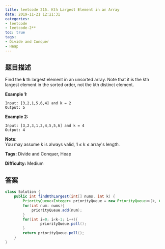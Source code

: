 ```yaml
---
title: leetcode 215. Kth Largest Element in an Array
date: 2019-11-21 12:21:31
categories:
- leetcode
- leetcode-2**
toc: true
tags:
- Divide and Conquer
- Heap
---
```

## 题目描述
Find the **k** th largest element in an unsorted array. Note that it is the
kth largest element in the sorted order, not the kth distinct element.

**Example 1:**
        
    Input: [3,2,1,5,6,4] and k = 2
    Output: 5
    

**Example 2:**
        
    Input: [3,2,3,1,2,4,5,5,6] and k = 4
    Output: 4

**Note:**  
You may assume k is always valid, 1 ≤ k ≤ array's length.


**Tags:** Divide and Conquer, Heap

**Difficulty:** Medium
## 答案
<!--more-->
```java
class Solution {
    public int findKthLargest(int[] nums, int k) {
        PriorityQueue<Integer> priorityQueue = new PriorityQueue<>(k, Collections.reverseOrder());
        for(int num: nums){
            priorityQueue.add(num);
        }
        for(int i=0; i<k-1; i++){
                priorityQueue.poll();
        }
        return priorityQueue.poll();
    }
}
```

